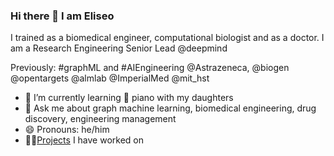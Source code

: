 ### Hi there 👋 I am Eliseo

I trained as a biomedical engineer, computational biologist and as a doctor.
I am a Research Engineering Senior Lead @deepmind

Previously: #graphML and #AIEngineering @Astrazeneca, @biogen @opentargets @almlab @ImperialMed @mit_hst

- 🌱 I’m currently learning 🎹 piano with my daughters
- 💬 Ask me about graph machine learning, biomedical engineering, drug discovery, engineering management
- 😄 Pronouns: he/him
- 👨‍💻[Projects](https://elipapa.github.io/projects) I have worked on

<!--
**elipapa/elipapa** is a ✨ _special_ ✨ repository because its `README.md` (this file) appears on your GitHub profile.

Here are some ideas to get you started:

- 🔭 I’m currently working on ...
- 🌱 I’m currently learning ...
- 👯 I’m looking to collaborate on ...
- 🤔 I’m looking for help with ...
- 💬 Ask me about ...
- 📫 How to reach me: ...
- 😄 Pronouns: ...
- ⚡ Fun fact: ...
-->
